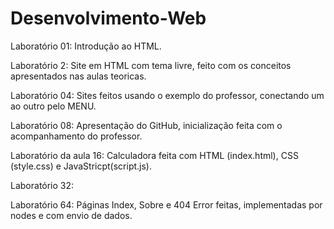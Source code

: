 # Desenvolvimento-Web
Laboratório 01:
Introdução ao HTML.

Laboratório 2: 
Site em HTML com tema livre, feito com os conceitos apresentados nas aulas teoricas.

Laboratório 04: 
Sites feitos usando o exemplo do professor, conectando um ao outro pelo MENU.

Laboratório 08: 
Apresentação do GitHub, inicialização feita com o acompanhamento do professor.

Laboratório da aula 16:
Calculadora feita com HTML (index.html), CSS (style.css) e JavaStricpt(script.js).

Laboratório 32: 


Laboratório 64:
Páginas Index, Sobre e 404 Error feitas, implementadas por nodes e com envio de dados.
